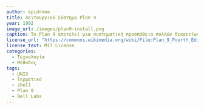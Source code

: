 ```yaml
---
author: epidrome
title: Λειτουργικό Σύστημα Plan 9 
year: 1992
image_url: /images/plan9-install.png
caption: Το Plan 9 αποτελεί μια συστηματική προσπάθεια πολλών δεκαετίων για την βελτίωση του Unix, από τους ίδιους κατασκευαστές. Τελικά όμως η κοινότητα των τελικών χρηστών επιλέγει την οικειότητα που προσφέρει το παλιότερο σύστημα Unix και προτιμάει να κάνει προσθήκες και επεκτάσεις σε μια εύθραυστη και παροχημένη αρχιτεκτονική, επιβεβαιώνοντας για μια ακόμη φορά ότι η οικειότητα και η συνήθεια είναι περισσότερο σημαντικές από την ορθότητα στις τεχνολογίες λογισμικού διάδρασης.
license_url: "https://commons.wikimedia.org/wiki/File:Plan_9_Fourth_Edition_installing_file_system_screenshot.png"
license_text: MIT License
categories:
  - Τεχνολογία
  - Μέθοδος
tags:
  - UNIX
  - Τερματικό
  - shell
  - Plan 9
  - Bell Labs
---
```

